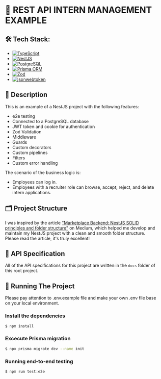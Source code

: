 # 🚀 REST API INTERN MANAGEMENT EXAMPLE

## 🛠 Tech Stack:
- [![TypeScript](https://img.shields.io/badge/TypeScript-007ACC?style=flat-square&logo=typescript&logoColor=white)](https://www.typescriptlang.org/docs/)
- [![NestJS](https://img.shields.io/badge/NestJS-E0234E?style=flat-square&logo=nestjs&logoColor=white)](https://docs.nestjs.com/)
- [![PostgreSQL](https://img.shields.io/badge/PostgreSQL-336791?style=flat-square&logo=postgresql&logoColor=white)](https://www.postgresql.org/docs/)
- [![Prisma ORM](https://img.shields.io/badge/Prisma-2D3748?style=flat-square&logo=prisma&logoColor=white)](https://www.prisma.io/docs/)
- [![Zod](https://img.shields.io/badge/Zod-3C873A?style=flat-square&logo=java&logoColor=white)](https://zod.dev/)
- [![jsonwebtoken](https://img.shields.io/badge/JsonWebToken-000000?style=flat-square&logo=json-web-tokens&logoColor=white)](https://www.npmjs.com/package/jsonwebtoken)

## 📖 Description
This is an example of a NestJS project with the following features:
- e2e testing
- Connected to a PostgreSQL database
- JWT token and cookie for authentication
- Zod Validation
- Middleware
- Guards
- Custom decorators
- Custom pipelines
- Filters
- Custom error handling

The scenario of the business logic is: 
- Employees can log in.
- Employees with a recruiter role can browse, accept, reject, and delete intern applications.

## 🗂 Project Structure

I was inspired by the article ["Marketplace Backend: NestJS SOLID principles and folder structure"](https://mobileappcircular.com/marketplace-backend-nestjs-solid-principles-and-folder-structure-82cc72a82490) on Medium, which helped me develop and maintain my NestJS project with a clean and smooth folder structure. Please read the article, it's truly excellent!

## 📄 API Specification

All of the API specifications for this project are written in the `docs` folder of this root project.

## 🚀 Running The Project

Please pay attention to .env.example file and make your own .env file base on your local environment.

### Install the dependencies
```bash
$ npm install
```

### Excecute Prisma migration
```bash
$ npx prisma migrate dev --name init
```

### Running end-to-end testing
```bash
$ npm run test:e2e
```